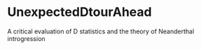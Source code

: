 # UnexpectedDtourAhead
A critical evaluation of D statistics and the theory of Neanderthal introgression
